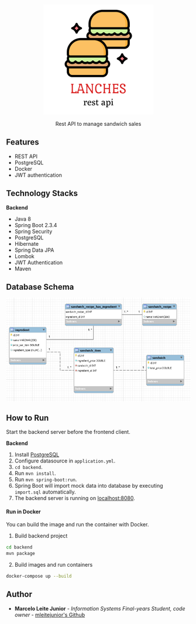 <p align="center">
  <img src="https://raw.githubusercontent.com/mleitejunior/lanches-rest-api-spring/master/logo.png" title="Lanches logo" alt="Lanches Rest API">
</p>

<p align="center">Rest API to manage sandwich sales<br>

## Features
- REST API
- PostgreSQL
- Docker
- JWT authentication

## Technology Stacks
**Backend**
  - Java 8
  - Spring Boot 2.3.4
  - Spring Security
  - PostgreSQL
  - Hibernate
  - Spring Data JPA
  - Lombok
  - JWT Authentication
  - Maven

## Database Schema

![](https://raw.githubusercontent.com/mleitejunior/lanches-rest-api-spring/master/mer.png)

## How to  Run

Start the backend server before the frontend client.  

**Backend**

  1. Install [PostgreSQL](https://www.postgresql.org/download/) 
  2. Configure datasource in `application.yml`.
  3. `cd backend`.
  4. Run `mvn install`.
  5. Run `mvn spring-boot:run`.
  6. Spring Boot will import mock data into database by executing `import.sql` automatically.
  7. The backend server is running on [localhost:8080]().

#### Run in Docker
You can build the image and run the container with Docker. 
1. Build backend project
```bash
cd backend
mvn package
```

2. Build images and run containers
```bash
docker-compose up --build
```

## Author

* **Marcelo Leite Junior** - *Information Systems Final-years Student, code owner* - [mleitejunior's Github](https://github.com/mleitejunior)
